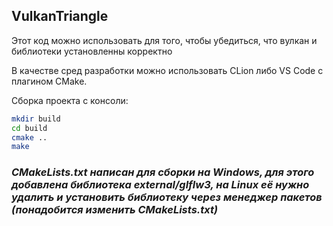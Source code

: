 ## VulkanTriangle
Этот код можно использовать для того, чтобы убедиться, что вулкан и библиотеки установленны корректно

В качестве сред разработки можно использовать CLion либо VS Code с плагином CMake.

Сборка проекта с консоли:
```bash
mkdir build
cd build
cmake ..
make
```

### *CMakeLists.txt написан для сборки на Windows, для этого добавлена библиотека external/glflw3, на Linux её нужно удалить и установить библиотеку через менеджер пакетов (понадобится изменить CMakeLists.txt)*